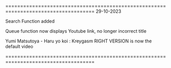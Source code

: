 

====================================================================================
29-10-2023

  Search Function added
  
  Queue function now displays Youtube link, no longer incorrect title
  
  Yumi Matsutoya - Haru yo koi : Kreygasm RIGHT VERSION is now the default video
  
  
====================================================================================

